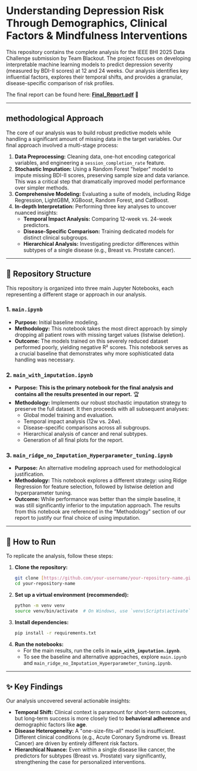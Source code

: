 # Understanding Depression Risk Through Demographics, Clinical Factors & Mindfulness Interventions

This repository contains the complete analysis for the IEEE BHI 2025 Data Challenge submission by Team Blackout. The project focuses on developing interpretable machine learning models to predict depression severity (measured by BDI-II scores) at 12 and 24 weeks. Our analysis identifies key influential factors, explores their temporal shifts, and provides a granular, disease-specific comparison of risk profiles.

The final report can be found here: [**Final_Report.pdf**](IEEE_BHI_2025_Data_Challenge_Team_Blackout_Final_Report.pdf) 📄

---

##  methodological Approach

The core of our analysis was to build robust predictive models while handling a significant amount of missing data in the target variables. Our final approach involved a multi-stage process:

1.  **Data Preprocessing:** Cleaning data, one-hot encoding categorical variables, and engineering a `session_completion_rate` feature.
2.  **Stochastic Imputation:** Using a Random Forest "helper" model to impute missing BDI-II scores, preserving sample size and data variance. This was a critical step that dramatically improved model performance over simpler methods.
3.  **Comprehensive Modeling:** Evaluating a suite of models, including Ridge Regression, LightGBM, XGBoost, Random Forest, and CatBoost.
4.  **In-depth Interpretation:** Performing three key analyses to uncover nuanced insights:
    * **Temporal Impact Analysis:** Comparing 12-week vs. 24-week predictors.
    * **Disease-Specific Comparison:** Training dedicated models for distinct clinical subgroups.
    * **Hierarchical Analysis:** Investigating predictor differences within subtypes of a single disease (e.g., Breast vs. Prostate cancer).

---

## 📂 Repository Structure

This repository is organized into three main Jupyter Notebooks, each representing a different stage or approach in our analysis.

### 1. `main.ipynb`
* **Purpose:** Initial baseline modeling.
* **Methodology:** This notebook takes the most direct approach by simply dropping all patient rows with missing target values (listwise deletion).
* **Outcome:** The models trained on this severely reduced dataset performed poorly, yielding negative R² scores. This notebook serves as a crucial baseline that demonstrates why more sophisticated data handling was necessary.

### 2. `main_with_imputation.ipynb`
* **Purpose:** **This is the primary notebook for the final analysis and contains all the results presented in our report.** 🏆
* **Methodology:** Implements our robust stochastic imputation strategy to preserve the full dataset. It then proceeds with all subsequent analyses:
    * Global model training and evaluation.
    * Temporal impact analysis (12w vs. 24w).
    * Disease-specific comparisons across all subgroups.
    * Hierarchical analysis of cancer and renal subtypes.
    * Generation of all final plots for the report.

### 3. `main_ridge_no_Imputation_Hyperparameter_tuning.ipynb`
* **Purpose:** An alternative modeling approach used for methodological justification.
* **Methodology:** This notebook explores a different strategy: using Ridge Regression for feature selection, followed by listwise deletion and hyperparameter tuning.
* **Outcome:** While performance was better than the simple baseline, it was still significantly inferior to the imputation approach. The results from this notebook are referenced in the "Methodology" section of our report to justify our final choice of using imputation.

---

## 🚀 How to Run

To replicate the analysis, follow these steps:

1.  **Clone the repository:**
    ```bash
    git clone [https://github.com/your-username/your-repository-name.git](https://github.com/your-username/your-repository-name.git)
    cd your-repository-name
    ```
2.  **Set up a virtual environment (recommended):**
    ```bash
    python -m venv venv
    source venv/bin/activate  # On Windows, use `venv\Scripts\activate`
    ```
3.  **Install dependencies:**
    ```bash
    pip install -r requirements.txt
    ```
4.  **Run the notebooks:**
    * For the main results, run the cells in **`main_with_imputation.ipynb`**.
    * To see the baseline and alternative approaches, explore `main.ipynb` and `main_ridge_no_Imputation_Hyperparameter_tuning.ipynb`.

---

## ✨ Key Findings

Our analysis uncovered several actionable insights:
* **Temporal Shift:** Clinical context is paramount for short-term outcomes, but long-term success is more closely tied to **behavioral adherence** and demographic factors like **age**.
* **Disease Heterogeneity:** A "one-size-fits-all" model is insufficient. Different clinical conditions (e.g., Acute Coronary Syndrome vs. Breast Cancer) are driven by entirely different risk factors.
* **Hierarchical Nuance:** Even within a single disease like cancer, the predictors for subtypes (Breast vs. Prostate) vary significantly, strengthening the case for personalized interventions.
